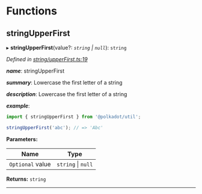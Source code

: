 

# Functions

<a id="stringupperfirst"></a>

##  stringUpperFirst

▸ **stringUpperFirst**(value?: *`string` \| `null`*): `string`

*Defined in [string/upperFirst.ts:19](https://github.com/polkadot-js/common/blob/828688b/packages/util/src/string/upperFirst.ts#L19)*

*__name__*: stringUpperFirst

*__summary__*: Lowercase the first letter of a string

*__description__*: Lowercase the first letter of a string

*__example__*:   

```javascript
import { stringUpperFirst } from '@polkadot/util';

stringUpperFirst('abc'); // => 'Abc'
```

**Parameters:**

| Name | Type |
| ------ | ------ |
| `Optional` value | `string` \| `null` |

**Returns:** `string`

___

